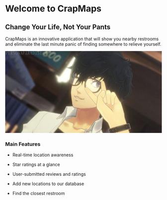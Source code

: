 # Welcome to CrapMaps
## Change Your Life, Not Your Pants
CrapMaps is an innovative application that will show you nearby restrooms and eliminate the last minute panic of finding somewhere to relieve yourself.


![The Wildcard](./joker.jpg)

### Main Features

* Real-time location awareness

* Star ratings at a glance
 
* User-submitted reviews and ratings

* Add new locations to our database

* Find the closest restroom

